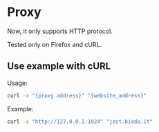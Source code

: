 # Proxy

Now, it only supports HTTP protocol.

Tested only on Firefox and cURL.

## Use example with cURL

Usage:
```sh
curl -x "{proxy address}" "{website_address}"
```

Example:
```sh
curl -x "http://127.0.0.1:1024" "jest.bieda.it"
```